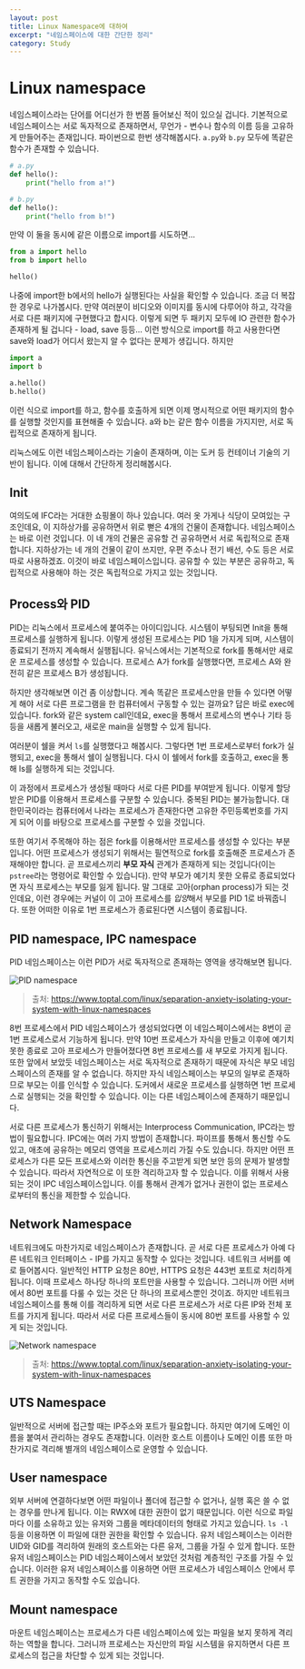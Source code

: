 ```yaml
---
layout: post
title: Linux Namespace에 대하여
excerpt: "네임스페이스에 대한 간단한 정리"
category: Study
---
```


# Linux namespace

네임스페이스라는 단어를 어디선가 한 번쯤 들어보신 적이 있으실 겁니다. 기본적으로 네임스페이스는 서로 독자적으로 존재하면서, 무언가 - 변수나 함수의 이름 등을 고유하게 만들어주는 존재입니다. 파이썬으로 한번 생각해봅시다. `a.py`와 `b.py` 모두에 똑같은 함수가 존재할 수 있습니다.

```python
# a.py
def hello():
    print("hello from a!")
```

```python
# b.py
def hello():
    print("hello from b!")
```

만약 이 둘을 동시에 같은 이름으로 import를 시도하면...

```python
from a import hello
from b import hello

hello()
```

나중에 import한 b에서의 hello가 실행된다는 사실을 확인할 수 있습니다. 조금 더 복잡한 경우로 나가봅시다. 만약 여러분이 비디오와 이미지를 동시에 다루어야 하고, 각각을 서로 다른 패키지에 구현했다고 합시다. 이렇게 되면 두 패키지 모두에 IO 관련한 함수가 존재하게 될 겁니다 - load, save 등등... 이런 방식으로 import를 하고 사용한다면 save와 load가 어디서 왔는지 알 수 없다는 문제가 생깁니다. 하지만

```python
import a
import b

a.hello()
b.hello()
```

이런 식으로 import를 하고, 함수를 호출하게 되면 이제 명시적으로 어떤 패키지의 함수를 실행할 것인지를 표현해줄 수 있습니다. a와 b는 같은 함수 이름을 가지지만, 서로 독립적으로 존재하게 됩니다.

리눅스에도 이런 네임스페이스라는 기술이 존재하며, 이는 도커 등 컨테이너 기술의 기반이 됩니다. 이에 대해서 간단하게 정리해봅시다.

## Init

여의도에 IFC라는 거대한 쇼핑몰이 하나 있습니다. 여러 옷 가게나 식당이 모여있는 구조인데요, 이 지하상가를 공유하면서 위로 뻗은 4개의 건물이 존재합니다. 네임스페이스는 바로 이런 것입니다. 이 네 개의 건물은 공유할 건 공유하면서 서로 독립적으로 존재합니다. 지하상가는 네 개의 건물이 같이 쓰지만, 우편 주소나 전기 배선, 수도 등은 서로 따로 사용하겠죠. 이것이 바로 네임스페이스입니다. 공유할 수 있는 부분은 공유하고, 독립적으로 사용해야 하는 것은 독립적으로 가지고 있는 것입니다.

## Process와 PID

PID는 리눅스에서 프로세스에 붙여주는 아이디입니다. 시스템이 부팅되면 Init을 통해 프로세스를 실행하게 됩니다. 이렇게 생성된 프로세스는 PID 1을 가지게 되며, 시스템이 종료되기 전까지 계속해서 실행됩니다. 유닉스에서는 기본적으로 fork를 통해서만 새로운 프로세스를 생성할 수 있습니다. 프로세스 A가 fork를 실행했다면, 프로세스 A와 완전히 같은 프로세스 B가 생성됩니다.

하지만 생각해보면 이건 좀 이상합니다. 계속 똑같은 프로세스만을 만들 수 있다면 어떻게 해야 서로 다른 프로그램을 한 컴퓨터에서 구동할 수 있는 걸까요? 답은 바로 exec에 있습니다. fork와 같은 system call인데요, exec을 통해서 프로세스의 변수나 기타 등등을 새롭게 불러오고, 새로운 main을 실행할 수 있게 됩니다.

여러분이 쉘을 켜서 `ls`를 실행했다고 해봅시다. 그렇다면 1번 프로세스로부터 fork가 실행되고, exec을 통해서 쉘이 실행됩니다. 다시 이 쉘에서 fork를 호출하고, exec을 통해 ls를 실행하게 되는 것입니다.

이 과정에서 프로세스가 생성될 때마다 서로 다른 PID를 부여받게 됩니다. 이렇게 할당받은 PID를 이용해서 프로세스를 구분할 수 있습니다. 중복된 PID는 불가능합니다. 대한민국이라는 컴퓨터에서 나라는 프로세스가 존재한다면 고유한 주민등록번호를 가지게 되어 이를 바탕으로 프로세스를 구분할 수 있을 것입니다.

또한 여기서 주목해야 하는 점은 fork를 이용해서만 프로세스를 생성할 수 있다는 부분입니다. 어떤 프로세스가 생성되기 위해서는 필연적으로 fork를 호출해준 프로세스가 존재해야만 합니다. 곧 프로세스끼리 **부모 자식** 관계가 존재하게 되는 것입니다(이는 `pstree`라는 명령어로 확인할 수 있습니다). 만약 부모가 예기치 못한 오류로 종료되었다면 자식 프로세스는 부모를 잃게 됩니다. 말 그대로 고아(orphan process)가 되는 것인데요, 이런 경우에는 커널이 이 고아 프로세스를 *입양*해서 부모를 PID 1로 바꿔줍니다. 또한 어떠한 이유로 1번 프로세스가 종료된다면 시스템이 종료됩니다.

## PID namespace, IPC namespace

PID 네임스페이스는 이런 PID가 서로 독자적으로 존재하는 영역을 생각해보면 됩니다.

![PID namespace](https://uploads.toptal.io/blog/image/674/toptal-blog-image-1416487554032.png)
> 출처: https://www.toptal.com/linux/separation-anxiety-isolating-your-system-with-linux-namespaces

8번 프로세스에서 PID 네임스페이스가 생성되었다면 이 네임스페이스에서는 8번이 곧 1번 프로세스로서 기능하게 됩니다. 만약 10번 프로세스가 자식을 만들고 이후에 예기치 못한 종료로 고아 프로세스가 만들어졌다면 8번 프로세스를 새 부모로 가지게 됩니다. 또한 앞에서 보았듯 네임스페이스는 서로 독자적으로 존재하기 때문에 자식은 부모 네임스페이스의 존재를 알 수 없습니다. 하지만 자식 네임스페이스는 부모의 일부로 존재하므로 부모는 이를 인식할 수 있습니다. 도커에서 새로운 프로세스를 실행하면 1번 프로세스로 실행되는 것을 확인할 수 있습니다. 이는 다른 네임스페이스에 존재하기 때문입니다.

서로 다른 프로세스가 통신하기 위해서는 Interprocess Communication, IPC라는 방법이 필요합니다. IPC에는 여러 가지 방법이 존재합니다. 파이프를 통해서 통신할 수도 있고, 애초에 공유하는 메모리 영역을 프로세스끼리 가질 수도 있습니다. 하지만 어떤 프로세스가 다른 모든 프로세스와 이러한 통신을 주고받게 되면 보안 등의 문제가 발생할 수 있습니다. 따라서 자연적으로 이 또한 격리하고자 할 수 있습니다. 이를 위해서 사용되는 것이 IPC 네임스페이스입니다. 이를 통해서 관계가 없거나 권한이 없는 프로세스로부터의 통신을 제한할 수 있습니다.

## Network Namespace

네트워크에도 마찬가지로 네임스페이스가 존재합니다. 곧 서로 다른 프로세스가 아예 다른 네트워크 인터페이스 - IP를 가지고 동작할 수 있다는 것입니다. 네트워크 서버를 예로 들어봅시다. 일반적인 HTTP 요청은 80반, HTTPS 요청은 443번 포트로 처리하게 됩니다. 이때 프로세스 하나당 하나의 포트만을 사용할 수 있습니다. 그러니까 어떤 서버에서 80번 포트를 다룰 수 있는 것은 단 하나의 프로세스뿐인 것이죠. 하지만 네트워크 네임스페이스를 통해 이를 격리하게 되면 서로 다른 프로세스가 서로 다른 IP와 전체 포트를 가지게 됩니다. 따라서 서로 다른 프로세스들이 동시에 80번 포트를 사용할 수 있게 되는 것입니다.

![Network namespace](https://uploads.toptal.io/blog/image/675/toptal-blog-image-1416487605202.png)
> 출처: https://www.toptal.com/linux/separation-anxiety-isolating-your-system-with-linux-namespaces

## UTS Namespace

일반적으로 서버에 접근할 때는 IP주소와 포트가 필요합니다. 하지만 여기에 도메인 이름을 붙여서 관리하는 경우도 존재합니다. 이러한 호스트 이름이나 도메인 이름 또한 마찬가지로 격리해 별개의 네임스페이스로 운영할 수 있습니다.

## User namespace

외부 서버에 연결하다보면 어떤 파일이나 폴더에 접근할 수 없거나, 실행 혹은 쓸 수 없는 경우를 만나게 됩니다. 이는 RWX에 대한 권한이 없기 때문입니다. 이런 식으로 파일마다 이를 소유하고 있는 유저와 그룹을 메타데이터의 형태로 가지고 있습니다. `ls -l` 등을 이용하면 이 파일에 대한 권한을 확인할 수 있습니다. 유저 네임스페이스는 이러한 UID와 GID를 격리하여 원래의 호스트와는 다른 유저, 그룹을 가질 수 있게 합니다. 또한 유저 네임스페이스는 PID 네임스페이스에서 보았던 것처럼 계층적인 구조를 가질 수 있습니다. 이러한 유저 네임스페이스를 이용하면 어떤 프로세스가 네임스페이스 안에서 루트 권한을 가지고 동작할 수도 있습니다.

## Mount namespace

마운트 네임스페이스는 프로세스가 다른 네임스페이스에 있는 파일을 보지 못하게 격리하는 역할을 합니다. 그러니까 프로세스는 자신만의 파일 시스템을 유지하면서 다른 프로세스의 접근을 차단할 수 있게 되는 것입니다.

